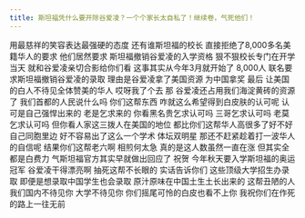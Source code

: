 ```yaml
---
title: 斯坦福凭什么要开除谷爱凌？一个个家长太自私了！继续卷，气死他们！
---
```

用最慈祥的笑容表达最强硬的态度
还有谁斯坦福的校长
直接拒绝了8,000多名美籍华人的要求
他们居然要求
斯坦福撤销谷爱凌的入学资格
狠不狠校长专门在开学当天
就和谷爱凌亲切合影给你们看
这事其实从今年3月就开始了
8,000人
联名要求斯坦福撤销谷爱凌的录取
理由是谷爱凌拿了美国资源
为中国拿奖
最后
让美国的白人不待见全体赞美的华人
哎呀我了个去
那
谷爱凌还占用我们海淀黄砖的资源了
我们首都的人民说什么吗
你们这帮东西
咋就这么希望得到白皮肤的认可呢
认可是自己强悍出来的
老是乞求来的
你看黑名贵乞求认可吗
三哥乞求认可吗
老莫乞求认可吗
但你看人家这三拨人在美国的地位
都比你们这帮华人高很多了好不好
自己同胞里边
好不容易出了这么一个学术
体坛双明星
那还不赶紧趁着打一波华人的自信呢
结果你们这帮老六啊
相煎何太急
真的是这人数虽然一直在涨
但其实全都是白费力
气斯坦福官方其实早就做出回应了
祝贺
今年秋天要入学斯坦福的奥运冠军
谷爱凌干得漂亮啊
抽死这帮不长眼的
实话告诉你们
这些顶级大学招生办录取
即便是想录取中国学生也会录取
原汁原味在中国土生土长出来的
这帮丑陋的人
我们国内不待见你
大学不待见你
你们摇尾可怜的白皮也看不上你
我祝你们在作死的路上一往无前
